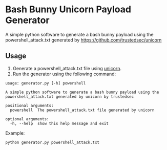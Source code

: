 # Bash Bunny Unicorn Payload Generator
A simple python software to generate a bash bunny payload using the powershell_attack.txt generated by https://github.com/trustedsec/unicorn

## Usage
1. Generate a powershell_attack.txt file using [unicorn](https://github.com/trustedsec/unicorn).
2. Run the generator using the following command:
```
usage: generator.py [-h] powershell

A simple python software to generate a bash bunny payload using the
powershell_attack.txt generated by unicorn by trustedsec

positional arguments:
  powershell  The powershell_attack.txt file generated by unicorn

optional arguments:
  -h, --help  show this help message and exit
```

Example:
```
python generator.py powershell_attack.txt
```
